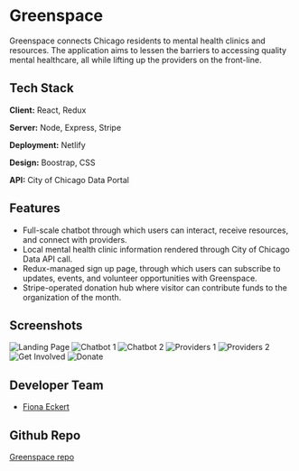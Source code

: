 # Greenspace

Greenspace connects Chicago residents to mental health clinics and resources. The application aims to lessen the barriers to accessing quality mental healthcare, all while lifting up the providers on the front-line.


## Tech Stack

**Client:** React, Redux

**Server:** Node, Express, Stripe

**Deployment:** Netlify

**Design:** Boostrap, CSS

**API:** City of Chicago Data Portal


## Features

- Full-scale chatbot through which users can interact, receive resources, and connect with providers.
- Local mental health clinic information rendered through City of Chicago Data API call.
- Redux-managed sign up page, through which users can subscribe to updates, events, and volunteer opportunities with Greenspace.
- Stripe-operated donation hub where visitor can contribute funds to the organization of the month.

## Screenshots
![Landing Page](./src/Screenshots/HomePage.png)
![Chatbot 1](./src/Screenshots/ChatBot1.png)
![Chatbot 2](./src/Screenshots/ChatBot2.png)
![Providers 1](./src/Screenshots/Providers1.png)
![Providers 2](./src/Screenshots/Providers2.png)
![Get Involved](./src/Screenshots/GetInvolved.png)
![Donate](./src/Screenshots/Donate.png)

## Developer Team
- [Fiona Eckert](https://www.linkedin.com/in/fiona-eckert/)

## Github Repo
[Greenspace repo](https://github.com/fionaeckert/react_project)
